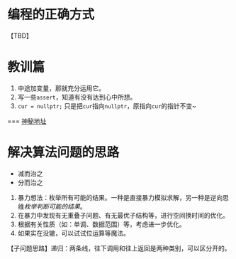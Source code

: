 # 编程的正确方式

【TBD】

# 教训篇
1. 中途加变量，那就充分运用它。
2. 写一些`assert`，知道有没有达到心中所想。
3. `cur = nullptr;` 只是把`cur`指向`nullptr`，原指向`cur`的指针不变~

===
[神秘地址](https://icpc.xidian.wiki/cce)

# 解决算法问题的思路

- 减而治之
- 分而治之

1. 暴力想法：枚举所有可能的结果。一种是直接暴力模拟求解，另一种是逆向思维*枚举判断可能的结果*。
2. 在暴力中发现有无重叠子问题、有无最优子结构等，进行空间换时间的优化。
3. 根据有关性质（如：单调、数据范围）等，考虑进一步优化。
4. 如果实在没辙，可以试试位运算等魔法。

【子问题思路】递归：两条线，往下调用和往上返回是两种类别，可以区分开的。
